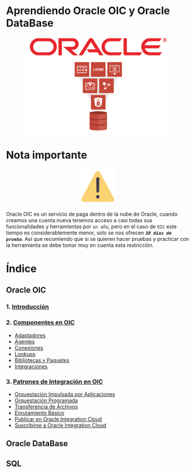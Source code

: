 # Aprendiendo Oracle OIC y Oracle DataBase

<div align="center">
    <img src="./IMG/portada.png" alt="oic" width="400">
</div>

# Nota importante

<div align="center">
    <img src="./IMG/advertencia.png" alt="oic" width="100">
</div>

Oracle OIC es un servicio de paga dentro de la nube de Oracle, cuando creamos una cuenta nueva tenemos acceso a casi todas sus funcionalidades y herramientas por `un año`, pero en el caso de `OIC` este tiempo es considerablemente menor, solo se nos ofrecen **_`30 días de prueba`_**. Así que recomiendo que si se quieren hacer pruebas y practicar con la herramienta se debe tomar muy en cuenta esta restricción.

# Índice

## Oracle OIC

### 1. <a href="./OIC/1_Introduccion.md">Introducción</a>

### 2. <a href="./OIC/2_Componentes.md">Componentes en OIC</a>

- <a href="./OIC/2_Componentes.md/#adaptadores-en-oic">Adaptadores</a>
- <a href="./OIC/2_Componentes.md/#agentes-en-oic">Agentes</a>
- <a href="./OIC/2_Componentes.md/#conexiones-en-oic">Conexiones</a>
- <a href="./OIC/2_Componentes.md/#lookups-en-oic">Lookups</a>
- <a href="./OIC/2_Componentes.md/#bibliotecas-paquetes-y-javascript-en-oic">Bibliotecas y Paquetes</a>
- <a href="./OIC/2_Componentes.md/#integraciones-en-oracle-integration-cloud-oic">Integraciones</a>

### 3. <a href="./OIC/3_Patrones_Int.md">Patrones de Integración en OIC</a>

- <a href="./OIC/3_Patrones_Int.md/#orquestación-impulsada-por-aplicaciones">Orquestación Impulsada por Aplicaciones</a>
- <a href="./OIC/3_Patrones_Int.md/#orquestación-programada">Orquestación Programada</a>
- <a href="./OIC/3_Patrones_Int.md/#transferencia-de-archivos">Transferencia de Archivos</a>
- <a href="./OIC/3_Patrones_Int.md/#enrutamiento-básico">Enrutamiento Básico</a>
- <a href="./OIC/3_Patrones_Int.md/#publicar-en-oracle-integration-cloud">Publicar en Oracle Integration Cloud</a>
- <a href="./OIC/3_Patrones_Int.md/#suscribirse-a-oracle-integration-cloud">Suscribirse a Oracle Integration Cloud</a>

## Oracle DataBase

## SQL